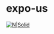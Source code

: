 # expo-us
[![N|Solid](https://cldup.com/dTxpPi9lDf.thumb.png)](https://nodesource.com/products/nsolid)
